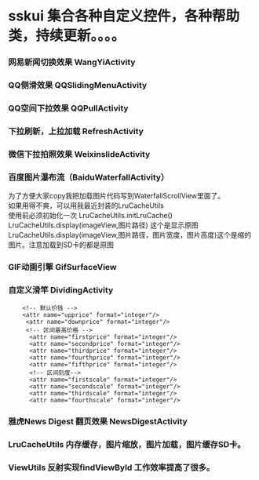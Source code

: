 ﻿# sskui 集合各种自定义控件，各种帮助类，持续更新。。。。

### 网易新闻切换效果 WangYiActivity<br />

### QQ侧滑效果 QQSlidingMenuActivity<br />

### QQ空间下拉效果 QQPullActivity<br />

### 下拉刷新，上拉加载 RefreshActivity<br />

### 微信下拉拍照效果 WeixinslideActivity<br />

### 百度图片瀑布流（BaiduWaterfallActivity）<br />

为了方便大家copy我把加载图片代码写到WaterfallScrollView里面了。<br />
如果用得不爽，可以用我最近封装的LruCacheUtils<br />
使用前必须初始化一次 LruCacheUtils.initLruCache()<br />
LruCacheUtils.display(imageView,图片路径) 这个是显示原图<br />
LruCacheUtils.display(imageView,图片路径，图片宽度，图片高度)这个是缩的图片。注意加载到SD卡的都是原图
<br />

### GIF动画引擎 GifSurfaceView <br />

### 自定义滑竿 DividingActivity <br />

    	<!-- 默认价钱 -->
        <attr name="upprice" format="integer"/>
         <attr name="downprice" format="integer"/>
         <!-- 区间最高价格 -->
          <attr name="firstprice" format="integer"/>
          <attr name="secondprice" format="integer"/>
          <attr name="thirdprice" format="integer"/>
          <attr name="fourthprice" format="integer"/>
          <attr name="fifthprice" format="integer"/>
          <!-- 区间刻度-->
          <attr name="firstscale" format="integer"/>
          <attr name="secondscale" format="integer"/>
          <attr name="thirdscale" format="integer"/>
          <attr name="fourthscale" format="integer"/>

### 雅虎News Digest 翻页效果 NewsDigestActivity<br />


### LruCacheUtils 内存缓存，图片缩放，图片加载，图片缓存SD卡。

### ViewUtils 反射实现findViewById 工作效率提高了很多。

		
    